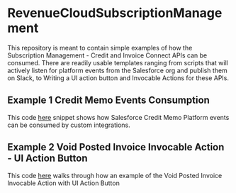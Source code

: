 # RevenueCloudSubscriptionManagement
This repository is meant to contain simple examples of how the Subscription Management - Credit and Invoice Connect APIs can be consumed. There are readily usable templates ranging from scripts that will actively listen for platform events from the Salesforce org and publish them on Slack, to Writing a UI action button and Invocable Actions for these APIs.

## Example 1 Credit Memo Events Consumption
This code [here](./Credit-Memo-Events-Consumption) snippet shows how Salesforce Credit Memo Platform events can be consumed by custom integrations.

## Example 2 Void Posted Invoice Invocable Action - UI Action Button
This code [here](./VoidPostedInvoice/Void-Posted-Invoice-Invocable-Action) walks through how an example of the Void Posted Invoice Invocable Action with UI Action Button
